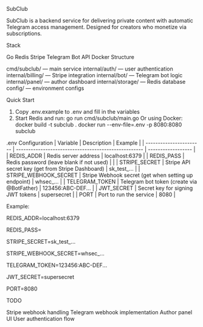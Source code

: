 SubClub

SubClub is a backend service for delivering private content with automatic Telegram access management. Designed for creators who monetize via subscriptions.

Stack

Go
Redis
Stripe
Telegram Bot API
Docker
Structure

cmd/subclub/ — main service
internal/auth/ — user authentication
internal/billing/ — Stripe integration
internal/bot/ — Telegram bot logic
internal/panel/ — author dashboard
internal/storage/ — Redis database
config/ — environment configs

Quick Start
1) Copy .env.example to .env and fill in the variables
2) Start Redis and run:
go run cmd/subclub/main.go
Or using Docker:
docker build -t subclub .
docker run --env-file=.env -p 8080:8080 subclub

.env Configuration
| Variable                | Description                                          | Example            |
| ----------------------- | ---------------------------------------------------- | ------------------ |
| REDIS\_ADDR             | Redis server address                                 | localhost:6379     |
| REDIS\_PASS             | Redis password (leave blank if not used)             |                    |
| STRIPE\_SECRET          | Stripe API secret key (get from Stripe Dashboard)    | sk\_test\_...      |
| STRIPE\_WEBHOOK\_SECRET | Stripe Webhook secret (get when setting up endpoint) | whsec\_...         |
| TELEGRAM\_TOKEN         | Telegram bot token (create via @BotFather)           | 123456\:ABC-DEF... |
| JWT\_SECRET             | Secret key for signing JWT tokens                    | supersecret        |
| PORT                    | Port to run the service                              | 8080               |

Example:

REDIS_ADDR=localhost:6379

REDIS_PASS=

STRIPE_SECRET=sk_test_...

STRIPE_WEBHOOK_SECRET=whsec_...

TELEGRAM_TOKEN=123456:ABC-DEF...

JWT_SECRET=supersecret

PORT=8080

TODO

Stripe webhook handling
Telegram webhook implementation
Author panel UI
User authentication flow
